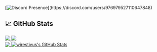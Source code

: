 [![Discord Presence](https://lanyard-profile-readme.vercel.app/api/976979527110647848?theme=light&bg=809ecf&animated=false&hideDiscrim=true&borderRadius=30px&idleMessage=Probably%20doing%20something%20else...)](https://discord.com/users/976979527110647848)

## &#x1f4c8; GitHub Stats

<a href="https://github.com/e0wr?tab=followers">
  <img src="https://img.shields.io/github/followers/e0wr">
</a>

<a href="https://github.com/e0wr">
   <img src="https://komarev.com/ghpvc/?username=e0wr">
</a>
</br>

<a href="https://github.com/llyxa05">
  <img align="center" src="https://github-readme-stats.vercel.app/api/top-langs/?username=e0wr&title_color=fff&text_color=fff&icon_color=ffff00&bg_color=1a1c1f" />
</a>

<a href="https://github.com/loTus04">
  <img align="center" src="https://github-readme-stats.vercel.app/api?username=e0wr&show_icons=true&line_height=27&count_private=true&title_color=fff&text_color=fff&icon_color=ffff00&bg_color=1a1c1f" alt="wirestivus's GitHub Stats" />
</a>
</br>
</br>
